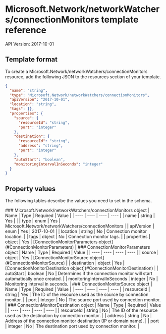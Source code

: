 # Microsoft.Network/networkWatchers/connectionMonitors template reference
API Version: 2017-10-01
## Template format

To create a Microsoft.Network/networkWatchers/connectionMonitors resource, add the following JSON to the resources section of your template.

```json
{
  "name": "string",
  "type": "Microsoft.Network/networkWatchers/connectionMonitors",
  "apiVersion": "2017-10-01",
  "location": "string",
  "tags": {},
  "properties": {
    "source": {
      "resourceId": "string",
      "port": "integer"
    },
    "destination": {
      "resourceId": "string",
      "address": "string",
      "port": "integer"
    },
    "autoStart": "boolean",
    "monitoringIntervalInSeconds": "integer"
  }
}
```
## Property values

The following tables describe the values you need to set in the schema.

<a id="Microsoft.Network/networkWatchers/connectionMonitors" />
### Microsoft.Network/networkWatchers/connectionMonitors object
|  Name | Type | Required | Value |
|  ---- | ---- | ---- | ---- |
|  name | string | Yes |  |
|  type | enum | Yes | Microsoft.Network/networkWatchers/connectionMonitors |
|  apiVersion | enum | Yes | 2017-10-01 |
|  location | string | No | Connection monitor location. |
|  tags | object | No | Connection monitor tags. |
|  properties | object | Yes | [ConnectionMonitorParameters object](#ConnectionMonitorParameters) |


<a id="ConnectionMonitorParameters" />
### ConnectionMonitorParameters object
|  Name | Type | Required | Value |
|  ---- | ---- | ---- | ---- |
|  source | object | Yes | [ConnectionMonitorSource object](#ConnectionMonitorSource) |
|  destination | object | Yes | [ConnectionMonitorDestination object](#ConnectionMonitorDestination) |
|  autoStart | boolean | No | Determines if the connection monitor will start automatically once created. |
|  monitoringIntervalInSeconds | integer | No | Monitoring interval in seconds. |


<a id="ConnectionMonitorSource" />
### ConnectionMonitorSource object
|  Name | Type | Required | Value |
|  ---- | ---- | ---- | ---- |
|  resourceId | string | Yes | The ID of the resource used as the source by connection monitor. |
|  port | integer | No | The source port used by connection monitor. |


<a id="ConnectionMonitorDestination" />
### ConnectionMonitorDestination object
|  Name | Type | Required | Value |
|  ---- | ---- | ---- | ---- |
|  resourceId | string | No | The ID of the resource used as the destination by connection monitor. |
|  address | string | No | Address of the connection monitor destination (IP or domain name). |
|  port | integer | No | The destination port used by connection monitor. |

